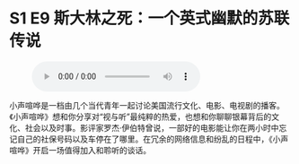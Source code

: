 # S1 E9 斯大林之死：一个英式幽默的苏联传说

<figure>
    <figcaption></figcaption>
    <audio
        controls
        src="./audio.mp3">
            Your browser does not support the
            <code>audio</code> element.
    </audio>
</figure>

<p>小声喧哗是一档由几个当代青年一起讨论美国流行文化、电影、电视剧的播客。《小声喧哗》想和你分享对“视与听”最纯粹的热爱，也想和你聊聊银幕背后的文化、社会以及时事。影评家罗杰·伊伯特曾说，一部好的电影能让你在两小时中忘记自己的社保号码以及车停在了哪里。在冗余的网络信息和纷乱的日程中，《小声喧哗》开启一场值得加入和聆听的谈话。</p>
